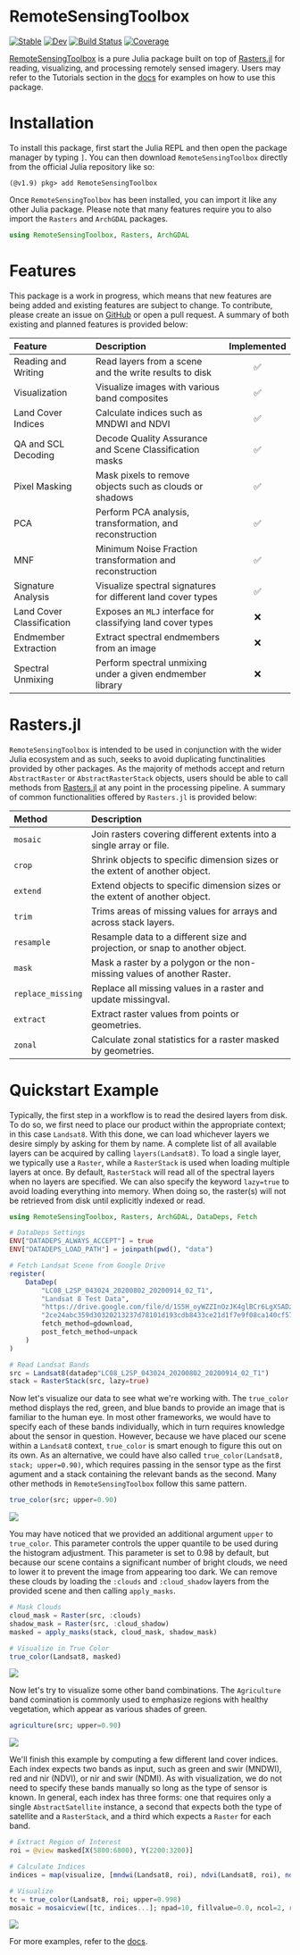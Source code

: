 # RemoteSensingToolbox

[![Stable](https://img.shields.io/badge/docs-stable-blue.svg)](https://JoshuaBillson.github.io/RemoteSensingToolbox.jl/stable/)
[![Dev](https://img.shields.io/badge/docs-dev-blue.svg)](https://JoshuaBillson.github.io/RemoteSensingToolbox.jl/dev/)
[![Build Status](https://github.com/JoshuaBillson/RemoteSensingToolbox.jl/actions/workflows/CI.yml/badge.svg?branch=main)](https://github.com/JoshuaBillson/RemoteSensingToolbox.jl/actions/workflows/CI.yml?query=branch%3Amain)
[![Coverage](https://codecov.io/gh/JoshuaBillson/RemoteSensingToolbox.jl/branch/main/graph/badge.svg)](https://codecov.io/gh/JoshuaBillson/RemoteSensingToolbox.jl)


[RemoteSensingToolbox](https://github.com/JoshuaBillson/RemoteSensingToolbox.jl) is a pure Julia package built 
on top of [Rasters.jl](https://github.com/rafaqz/Rasters.jl) for reading, visualizing, and processing remotely 
sensed imagery. Users may refer to the Tutorials section in the 
[docs](https://JoshuaBillson.github.io/RemoteSensingToolbox.jl/stable/) for examples on how to use this package.

# Installation

To install this package, first start the Julia REPL and then open the package manager by typing `]`.
You can then download `RemoteSensingToolbox` directly from the official Julia repository like so:

```
(@v1.9) pkg> add RemoteSensingToolbox
```

Once `RemoteSensingToolbox` has been installed, you can import it like any other Julia package. Please
note that many features require you to also import the `Rasters` and `ArchGDAL` packages.

```julia
using RemoteSensingToolbox, Rasters, ArchGDAL
```

# Features

This package is a work in progress, which means that new features are being added and existing features 
are subject to change. To contribute, please create an issue on 
[GitHub](https://github.com/JoshuaBillson/RemoteSensingToolbox.jl) or open a pull request. A summary of both 
existing and planned features is provided below:

| Feature                   | Description                                                  | Implemented        |
| :------------------------ | :----------------------------------------------------------- | :----------------: |
| Reading and Writing       | Read layers from a scene and the write results to disk       | :white_check_mark: |
| Visualization             | Visualize images with various band composites                | :white_check_mark: |
| Land Cover Indices        | Calculate indices such as MNDWI and NDVI                     | :white_check_mark: |
| QA and SCL Decoding       | Decode Quality Assurance and Scene Classification masks      | :white_check_mark: |
| Pixel Masking             | Mask pixels to remove objects such as clouds or shadows      | :white_check_mark: |
| PCA                       | Perform PCA analysis, transformation, and reconstruction     | :white_check_mark: |
| MNF                       | Minimum Noise Fraction transformation and reconstruction     | :white_check_mark: |
| Signature Analysis        | Visualize spectral signatures for different land cover types | :white_check_mark: |
| Land Cover Classification | Exposes an `MLJ` interface for classifying land cover types  | :x:                |
| Endmember Extraction      | Extract spectral endmembers from an image                    | :x:                |
| Spectral Unmixing         | Perform spectral unmixing under a given endmember library    | :x:                |


# Rasters.jl

`RemoteSensingToolbox` is intended to be used in conjunction with the wider Julia ecosystem and as such, seeks to avoid duplicating functinalities provided by other packages. As the majority of methods accept and return `AbstractRaster` or `AbstractRasterStack` objects, users should be able to call methods from [Rasters.jl](https://github.com/rafaqz/Rasters.jl) at any point in the processing pipeline. A summary of common functionalities offered by `Rasters.jl` is provided below: 

| **Method**             | **Description**                                                                        |
| :--------------------- | :------------------------------------------------------------------------------------- |
| `mosaic`               | Join rasters covering different extents into a single array or file.                   |
| `crop`                 | Shrink objects to specific dimension sizes or the extent of another object.            |
| `extend`               | Extend objects to specific dimension sizes or the extent of another object.            |
| `trim`                 | Trims areas of missing values for arrays and across stack layers.                      |
| `resample`             | Resample data to a different size and projection, or snap to another object.           |
| `mask`                 | Mask a raster by a polygon or the non-missing values of another Raster.                |
| `replace_missing`      | Replace all missing values in a raster and update missingval.                          |
| `extract`              | Extract raster values from points or geometries.                                       |
| `zonal`                | Calculate zonal statistics for a raster masked by geometries.                          |

# Quickstart Example

Typically, the first step in a workflow is to read the desired layers from disk. To do so, we first need to place
our product within the appropriate context; in this case `Landsat8`. With this done, we can load whichever
layers we desire simply by asking for them by name. A complete list of all available layers can be acquired by
calling `layers(Landsat8)`. To load a single layer, we typically use a `Raster`, while a `RasterStack` is used 
when loading multiple layers at once. By default, `RasterStack` will read all of the spectral layers when no
layers are specified. We can also specify the keyword `lazy=true` to avoid loading everything into memory. When 
doing so, the raster(s) will not be retrieved from disk until explicitly indexed or read.

```julia
using RemoteSensingToolbox, Rasters, ArchGDAL, DataDeps, Fetch

# DataDeps Settings
ENV["DATADEPS_ALWAYS_ACCEPT"] = true
ENV["DATADEPS_LOAD_PATH"] = joinpath(pwd(), "data")

# Fetch Landsat Scene from Google Drive
register(
    DataDep(
        "LC08_L2SP_043024_20200802_20200914_02_T1", 
        "Landsat 8 Test Data",
        "https://drive.google.com/file/d/1S5H_oyWZZInOzJK4glBCr6LgXSADzhOV/view?usp=sharing", 
        "2ce24abc359d30320213237d78101d193cdb8433ce21d1f7e9f08ca140cf5785", 
        fetch_method=gdownload, 
        post_fetch_method=unpack
    )
)

# Read Landsat Bands
src = Landsat8(datadep"LC08_L2SP_043024_20200802_20200914_02_T1")
stack = RasterStack(src, lazy=true)
```

Now let's visualize our data to see what we're working with. The `true_color` method displays the red, green, and
blue bands to provide an image that is familiar to the human eye. In most other frameworks, we would have to specify
each of these bands individually, which in turn requires knowledge about the sensor in question. However, because
we have placed our scene within a `Landsat8` context, `true_color` is smart enough to figure this out on its own.
As an alternative, we could have also called `true_color(Landsat8, stack; upper=0.90)`, which requires passing in
the sensor type as the first agument and a stack containing the relevant bands as the second. Many other methods 
in `RemoteSensingToolbox` follow this same pattern.

```julia
true_color(src; upper=0.90)
```

![](https://github.com/JoshuaBillson/RemoteSensingToolbox.jl/blob/main/docs/src/figures/true_color.jpg?raw=true)

You may have noticed that we provided an additional argument `upper` to `true_color`. This parameter controls the 
upper quantile to be used during the histogram adjustment. This parameter is set to 0.98 by default, but because 
our scene contains a significant number of bright clouds, we need to lower it to prevent the image from appearing 
too dark. We can remove these clouds by loading the `:clouds` and `:cloud_shadow` layers from the provided scene and
then calling `apply_masks`.

```julia
# Mask Clouds
cloud_mask = Raster(src, :clouds)
shadow_mask = Raster(src, :cloud_shadow)
masked = apply_masks(stack, cloud_mask, shadow_mask)

# Visualize in True Color
true_color(Landsat8, masked)
```

![](https://github.com/JoshuaBillson/RemoteSensingToolbox.jl/blob/main/docs/src/figures/masked.jpg?raw=true)

Now let's try to visualize some other band combinations. The `Agriculture` band comination is commonly used to 
emphasize regions with healthy vegetation, which appear as various shades of green.

```julia
agriculture(src; upper=0.90)
```
![](https://github.com/JoshuaBillson/RemoteSensingToolbox.jl/blob/main/docs/src/figures/agriculture.jpg?raw=true)

We'll finish this example by computing a few different land cover indices. Each index expects two bands as input, 
such as green and swir (MNDWI), red and nir (NDVI), or nir and swir (NDMI). As with visualization, we do
not need to specify these bands manually so long as the type of sensor is known. In general, each index has 
three forms: one that requires only a single `AbstractSatellite` instance, a second that expects both the type 
of satellite and a `RasterStack`, and a third which expects a `Raster` for each band.

```julia
# Extract Region of Interest
roi = @view masked[X(5800:6800), Y(2200:3200)]

# Calculate Indices
indices = map(visualize, [mndwi(Landsat8, roi), ndvi(Landsat8, roi), ndmi(Landsat8, roi)])

# Visualize
tc = true_color(Landsat8, roi; upper=0.998)
mosaic = mosaicview([tc, indices...]; npad=10, fillvalue=0.0, ncol=2, rowmajor=true)
```

![](https://github.com/JoshuaBillson/RemoteSensingToolbox.jl/blob/main/docs/src/figures/indices.jpg?raw=true)

For more examples, refer to the [docs](https://JoshuaBillson.github.io/RemoteSensingToolbox.jl/stable/).